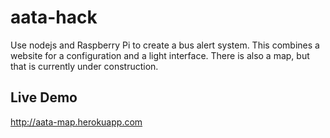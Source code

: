 aata-hack
=========

Use nodejs and Raspberry Pi to create a bus alert system. This combines a website for a configuration and a light interface. There is also a map, but that is currently under construction.

## Live Demo
http://aata-map.herokuapp.com


